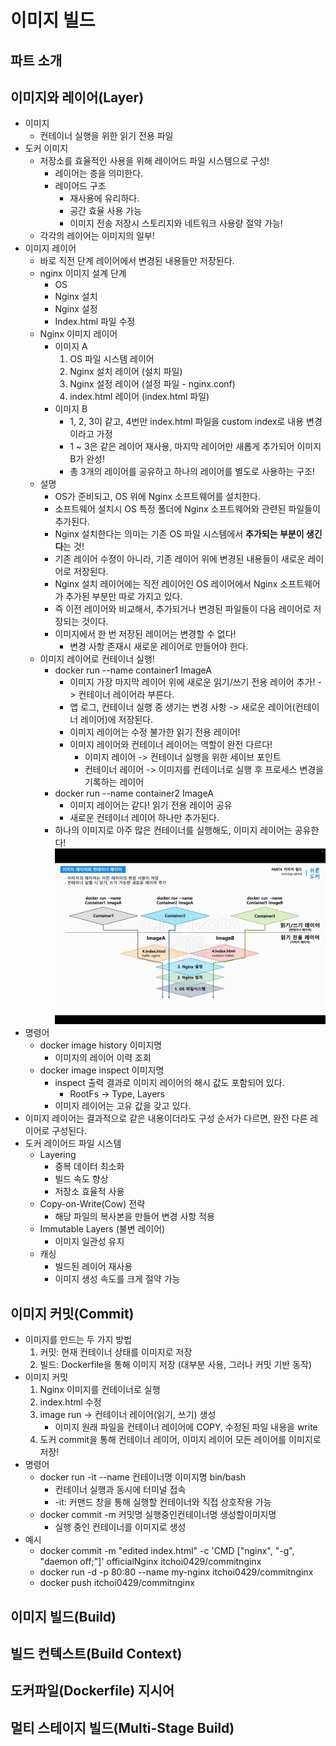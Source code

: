 # 이미지 빌드

## 파트 소개

## 이미지와 레이어(Layer)
- 이미지
  - 컨테이너 실행을 위한 읽기 전용 파일
- 도커 이미지
  - 저장소를 효율적인 사용을 위해 레이어드 파일 시스템으로 구성!
    - 레이어는 층을 의미한다.
    - 레이어드 구조
      - 재사용에 유리하다.
      - 공간 효율 사용 가능
      - 이미지 전송 저장시 스토리지와 네트워크 사용량 절약 가능!
  - 각각의 레이어는 이미지의 일부!
- 이미지 레이어
  - 바로 직전 단계 레이어에서 변경된 내용들만 저장된다.
  - nginx 이미지 설계 단계
    - OS
    - Nginx 설치
    - Nginx 설정
    - Index.html 파일 수정
  - Nginx 이미지 레이어
    - 이미지 A
      1. OS 파일 시스템 레이어
      2. Nginx 설치 레이어 (설치 파일)
      3. Nginx 설정 레이어 (설정 파일 - nginx.conf)
      4. index.html 레이어 (index.html 파일)
    - 이미지 B
      - 1, 2, 3이 같고, 4번만 index.html 파일을 custom index로 내용 변경이라고 가정
      - 1 ~ 3은 같은 레이어 재사용, 마지막 레이어만 새롭게 추가되어 이미지 B가 완성!
      - 총 3개의 레이어를 공유하고 하나의 레이어를 별도로 사용하는 구조!
  - 설명
    - OS가 준비되고, OS 위에 Nginx 소프트웨어를 설치한다.
    - 소프트웨어 설치시 OS 특정 폴더에 Nginx 소프트웨어와 관련된 파일들이 추가된다.
    - Nginx 설치한다는 의미는 기존 OS 파일 시스템에서 **추가되는 부분이 생긴다**는 것!
    - 기존 레이어 수정이 아니라, 기존 레이어 위에 변경된 내용들이 새로운 레이어로 저장된다.
    - Nginx 설치 레이어에는 직전 레이어인 OS 레이어에서 Nginx 소프트웨어가 추가된 부분만 따로 가지고 있다.
    - 즉 이전 레이어와 비교해서, 추가되거나 변경된 파일들이 다음 레이어로 저장되는 것이다.
    - 이미지에서 한 번 저장된 레이어는 변경할 수 없다!
      - 변경 사항 존재시 새로운 레이어로 만들어야 한다.
  - 이미지 레이어로 컨테이너 실행!
    - docker run --name container1 ImageA
      - 이미지 가장 마지막 레이어 위에 새로운 읽기/쓰기 전용 레이어 추가! -> 컨테이너 레이어라 부른다.
      - 앱 로그, 컨테이너 실행 중 생기는 변경 사항 -> 새로운 레이어(컨테이너 레이어)에 저장된다.
      - 이미지 레이어는 수정 불가한 읽기 전용 레이어!
      - 이미지 레이어와 컨테이너 레이어는 역할이 완전 다르다!
        - 이미지 레이어 -> 컨테이너 실행을 위한 세이브 포인트
        - 컨테이너 레이어 -> 이미지를 컨테이너로 실행 후 프로세스 변경을 기록하는 레이어
    - docker run --name container2 ImageA
      - 이미지 레이어는 같다! 읽기 전용 레이어 공유
      - 새로운 컨테이너 레이어 하나만 추가된다.
    - 하나의 이미지로 아주 많은 컨테이너를 실행해도, 이미지 레이어는 공유한다!
    ![img.png](img.png)
- 명령어
  - docker image history 이미지명
    - 이미지의 레이어 이력 조회
  - docker image inspect 이미지명
    - inspect 출력 결과로 이미지 레이어의 해시 값도 포함되어 있다.
      - RootFs -> Type, Layers
    - 이미지 레이어는 고유 값을 갖고 있다.
- 이미지 레이어는 결과적으로 같은 내용이더라도 구성 순서가 다르면, 완전 다른 레이어로 구성된다.
- 도커 레이어드 파일 시스템
  - Layering
    - 중복 데이터 최소화
    - 빌드 속도 향상
    - 저장소 효율적 사용
  - Copy-on-Write(Cow) 전략
    - 해당 파일의 복사본을 만들어 변경 사항 적용
  - Immutable Layers (불변 레이어)
    - 이미지 일관성 유지
  - 캐싱
    - 빌드된 레이어 재사용
    - 이미지 생성 속도를 크게 절약 가능

## 이미지 커밋(Commit)
- 이미지를 만드는 두 가지 방법
  1. 커밋: 현재 컨테이너 상태를 이미지로 저장
  2. 빌드: Dockerfile을 통해 이미지 저장 (대부분 사용, 그러나 커밋 기반 동작)
- 이미지 커밋
  1. Nginx 이미지를 컨테이너로 실행
  2. index.html 수정
  3. image run -> 컨테이너 레이어(읽기, 쓰기) 생성
     - 이미지 원래 파일을 컨테이너 레이어에 COPY, 수정된 파일 내용을 write
  4. 도커 commit을 통해 컨테이너 레이어, 이미지 레이어 모든 레이어를 이미지로 저장!
- 명령어
  - docker run -it --name 컨테이너명 이미지명 bin/bash
    - 컨테이너 실행과 동시에 터미널 접속
    - -it: 커맨드 창을 통해 실행할 컨테이너와 직접 상호작용 가능
  - docker commit -m 커밋명 실행중인컨테이너명 생성할이미지명
    - 실행 중인 컨테이너를 이미지로 생성
- 예시
  - docker commit -m "edited index.html" -c 'CMD ["nginx", "-g", "daemon off;"]' officialNginx itchoi0429/commitnginx
  - docker run -d -p 80:80 --name my-nginx itchoi0429/commitnginx
  - docker push itchoi0429/commitnginx


## 이미지 빌드(Build)

## 빌드 컨텍스트(Build Context)

## 도커파일(Dockerfile) 지시어

## 멀티 스테이지 빌드(Multi-Stage Build)
